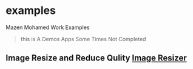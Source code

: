 # examples

Mazen Mohamed Work Examples

> this is A Demos Apps Some Times Not Completed

## Image Resize and Reduce Qulity [Image Resizer](https://qonsole-mazen.github.io/examples/Image%20Resize/)
